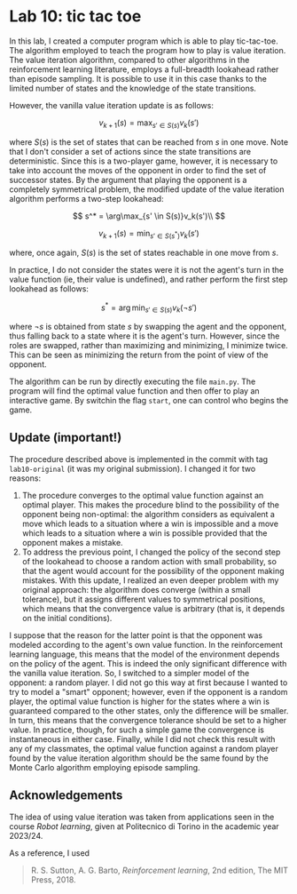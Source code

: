 # Lab 10: tic tac toe
In this lab, I created a computer program which is able to play tic-tac-toe.
The algorithm employed to teach the program how to play is value iteration.
The value iteration algorithm, compared to other algorithms in the reinforcement learning literature, employs a full-breadth lookahead rather than episode sampling.
It is possible to use it in this case thanks to the limited number of states and the knowledge of the state transitions.

However, the vanilla value iteration update is as follows:

$$
    v_{k+1}(s) = \max_{s' \in S(s)} v_k(s')
$$

where $S(s)$ is the set of states that can be reached from $s$ in one move.
Note that I don't consider a set of actions since the state transitions are deterministic.
Since this is a two-player game, however, it is necessary to take into account the moves of the opponent in order to find the set of successor states.
By the argument that playing the opponent is a completely symmetrical problem, the modified update of the value iteration algorithm performs a two-step lookahead:

$$
    s^* = \arg\max_{s' \in S(s)}v_k(s')\\
$$

$$
    v_{k+1}(s) = \min_{s' \in S(s^*)}v_k(s')
$$

where, once again, $S(s)$ is the set of states reachable in one move from $s$.

In practice, I do not consider the states were it is not the agent's turn in the value function (ie, their value is undefined), and rather perform the first step lookahead as follows:

$$
    s^* = \arg\min_{s' \in S(s)}v_k(\neg s')
$$

where $\neg s$ is obtained from state $s$ by swapping the agent and the opponent, thus falling back to a state where it is the agent's turn.
However, since the roles are swapped, rather than maximizing and minimizing, I minimize twice.
This can be seen as minimizing the return from the point of view of the opponent.

The algorithm can be run by directly executing the file `main.py`.
The program will find the optimal value function and then offer to play an interactive game.
By switchin the flag `start`, one can control who begins the game.

## Update (important!)
The procedure described above is implemented in the commit with tag `lab10-original` (it was my original submission).
I changed it for two reasons:
1. The procedure converges to the optimal value function against an optimal player.
This makes the procedure blind to the possibility of the opponent being non-optimal: the algorithm considers as equivalent a move which leads to a situation where a win is impossible and a move which leads to a situation where a win is possible provided that the opponent makes a mistake.
2. To address the previous point, I changed the policy of the second step of the lookahead to choose a random action with small probability, so that the agent would account for the possibility of the opponent making mistakes.
With this update, I realized an even deeper problem with my original approach: the algorithm does converge (within a small tolerance), but it assigns different values to symmetrical positions, which means that the convergence value is arbitrary (that is, it depends on the initial conditions).

I suppose that the reason for the latter point is that the opponent was modeled according to the agent's own value function.
In the reinforcement learning language, this means that the model of the environment depends on the policy of the agent.
This is indeed the only significant difference with the vanilla value iteration.
So, I switched to a simpler model of the opponent: a random player.
I did not go this way at first because I wanted to try to model a "smart" opponent;
however, even if the opponent is a random player, the optimal value function is higher for the states where a win is guaranteed compared to the other states, only the difference will be smaller.
In turn, this means that the convergence tolerance should be set to a higher value. 
In practice, though, for such a simple game the convergence is instantaneous in either case.
Finally, while I did not check this result with any of my classmates, the optimal value function against a random player found by the value iteration algorithm should be the same found by the Monte Carlo algorithm employing episode sampling.

## Acknowledgements
The idea of using value iteration was taken from applications seen in the course _Robot learning_, given at Politecnico di Torino in the academic year 2023/24.

As a reference, I used

> R. S. Sutton, A. G. Barto, _Reinforcement learning_, 2nd edition, The MIT Press, 2018.